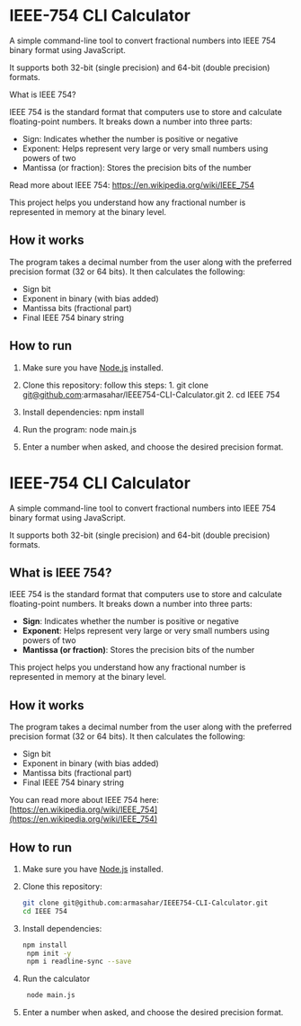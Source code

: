 
# IEEE-754 CLI Calculator 

A simple command-line tool to convert fractional numbers into IEEE 754 binary format using JavaScript.

It supports both 32-bit (single precision) and 64-bit (double precision) formats.

What is IEEE 754?

IEEE 754 is the standard format that computers use to store and calculate floating-point numbers. It breaks down a number into three parts:

- Sign: Indicates whether the number is positive or negative
- Exponent: Helps represent very large or very small numbers using powers of two
- Mantissa (or fraction):  Stores the precision bits of the number

Read more about IEEE 754: https://en.wikipedia.org/wiki/IEEE_754

This project helps you understand how any fractional number is represented in memory at the binary level.

## How it works

The program takes a decimal number from the user along with the preferred precision format (32 or 64 bits). It then calculates the following:

- Sign bit
- Exponent in binary (with bias added)
- Mantissa bits (fractional part)
- Final IEEE 754 binary string


## How to run

1. Make sure you have [Node.js](https://nodejs.org/) installed.

2. Clone this repository:
    follow this steps: 
        1. git clone git@github.com:armasahar/IEEE754-CLI-Calculator.git
        2. cd IEEE 754 

3. Install dependencies:
    npm install

4. Run the program:
    node main.js 

5. Enter a number when asked, and choose the desired precision format.



# IEEE-754 CLI Calculator

A simple command-line tool to convert fractional numbers into IEEE 754 binary format using JavaScript.

It supports both 32-bit (single precision) and 64-bit (double precision) formats.

## What is IEEE 754?

IEEE 754 is the standard format that computers use to store and calculate floating-point numbers. It breaks down a number into three parts:

- **Sign**: Indicates whether the number is positive or negative  
- **Exponent**: Helps represent very large or very small numbers using powers of two  
- **Mantissa (or fraction)**: Stores the precision bits of the number  

This project helps you understand how any fractional number is represented in memory at the binary level.

## How it works

The program takes a decimal number from the user along with the preferred precision format (32 or 64 bits). It then calculates the following:

- Sign bit  
- Exponent in binary (with bias added)  
- Mantissa bits (fractional part)  
- Final IEEE 754 binary string  

You can read more about IEEE 754 here:  
[https://en.wikipedia.org/wiki/IEEE_754](https://en.wikipedia.org/wiki/IEEE_754)

## How to run

1. Make sure you have [Node.js](https://nodejs.org/) installed.

2. Clone this repository:

   ```bash
   git clone git@github.com:armasahar/IEEE754-CLI-Calculator.git
   cd IEEE 754

3. Install dependencies:
   ```bash
   npm install
    npm init -y
    npm i readline-sync --save

4. Run the calculator
   ```bash
    node main.js 

5. Enter a number when asked, and choose the desired precision format.

